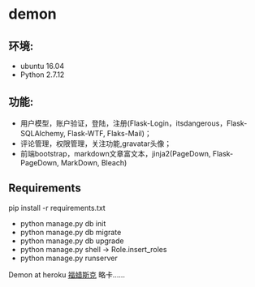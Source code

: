 # demon

## 环境:
* ubuntu 16.04
* Python 2.7.12

## 功能:
* 用户模型，账户验证，登陆，注册(Flask-Login，itsdangerous，Flask-SQLAlchemy, Flask-WTF, Flaks-Mail)；
* 评论管理，权限管理，关注功能,gravatar头像；
* 前端bootstrap，markdown文章富文本，jinja2(PageDown, Flask-PageDown, MarkDown, Bleach)

## Requirements
pip install -r requirements.txt

* python manage.py db init
* python manage.py db migrate
* python manage.py db upgrade
* python manage.py shell -> Role.insert_roles
* python manage.py runserver

Demon at heroku [福蜡斯克](http://woowooh.herokuapp.com/) 略卡…… 
